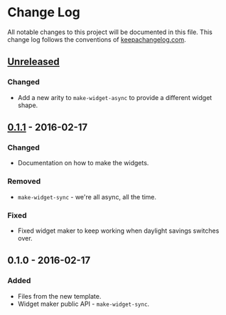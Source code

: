 # Change Log
All notable changes to this project will be documented in this file. This change log follows the conventions of [keepachangelog.com](http://keepachangelog.com/).

## [Unreleased]
### Changed
- Add a new arity to `make-widget-async` to provide a different widget shape.

## [0.1.1] - 2016-02-17
### Changed
- Documentation on how to make the widgets.

### Removed
- `make-widget-sync` - we're all async, all the time.

### Fixed
- Fixed widget maker to keep working when daylight savings switches over.

## 0.1.0 - 2016-02-17
### Added
- Files from the new template.
- Widget maker public API - `make-widget-sync`.

[Unreleased]: https://github.com/your-name/resturant-inference-engine/compare/0.1.1...HEAD
[0.1.1]: https://github.com/your-name/resturant-inference-engine/compare/0.1.0...0.1.1
